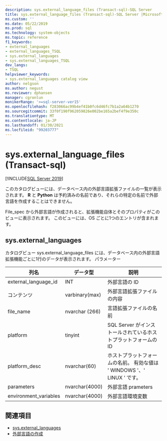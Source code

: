 ```yaml
---
description: sys.external_language_files (Transact-sql)-SQL Server
title: sys.external_language_files (Transact-sql)-SQL Server |Microsoft Docs
ms.custom: ''
ms.date: 05/22/2019
ms.prod: sql
ms.technology: system-objects
ms.topic: reference
f1_keywords:
- external_languages
- external_languages_TSQL
- sys.external_languages
- sys.external_languages_TSQL
dev_langs:
- TSQL
helpviewer_keywords:
- sys.external_languages catalog view
author: nelgson
ms.author: negust
ms.reviewer: dphansen
manager: cgronlun
monikerRange: '>=sql-server-ver15'
ms.openlocfilehash: f283066ac99b4ef41b0fc6d46fc7b1a2a64b1270
ms.sourcegitcommit: 33f0f190f962059826e002be165a2bef4f9e350c
ms.translationtype: MT
ms.contentlocale: ja-JP
ms.lasthandoff: 01/30/2021
ms.locfileid: "99203777"
---
```

# <a name="sysexternal_language_files-transact-sql"></a>sys.external_language_files (Transact-sql)
[!INCLUDE[SQL Server 2019](../../includes/applies-to-version/sqlserver2019.md)]

このカタログビューには、データベース内の外部言語拡張ファイルの一覧が表示されます。 **R** と **Python** は予約済みの名前であり、それらの特定の名前で外部言語を作成することはできません。

File_spec から外部言語が作成されると、拡張機能自体とそのプロパティがこのビューに表示されます。 このビューには、OS ごとに1つのエントリが含まれます。

## <a name="sysexternal_languages"></a>sys.external_languages

カタログビュー sys.external_language_files には、データベース内の外部言語拡張機能ごとに1行のデータが表示されます。 パラメーター

|列名 |データ型 | 説明|
|------|------|------|
|external_language_id |INT | 外部言語の ID|
|コンテンツ|varbinary(max) |外部言語拡張ファイルの内容|
|file_name|nvarchar (266)|言語拡張ファイルの名前|
|platform|tinyint|SQL Server がインストールされているホストプラットフォームの ID|
|platform_desc |nvarchar(60)|ホストプラットフォームの名前。 有効な値は ' WINDOWS '、' LINUX ' です。|
|parameters|nvarchar(4000)|外部言語 prameters|
|environment_variables |nvarchar(4000)|外部言語環境変数|

## <a name="see-also"></a>関連項目  

+ [sys.external_languages](sys-external-languages-transact-sql.md)  
+ [外部言語の作成](../../t-sql/statements/create-external-language-transact-sql.md)  
